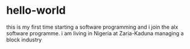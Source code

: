 # hello-world
this is my first time starting a software programming and i join the alx software programme.
i am living in Nigeria at Zaria-Kaduna managing a block industry
